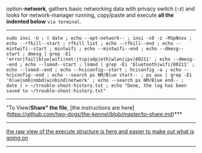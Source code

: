 option-**network**, gathers basic networking data with privacy switch (-z) and looks for network-manager running, copy/paste and execute **all the indented below** `via terminal`.
***
`
sudo inxi -U ;
(
 date ;
 echo --opt-network-- ;
 inxi -c0 -z -MSpNnxx ;
 echo --rfkill--start ;
 rfkill list ;
 echo --rfkill--end ;
 echo --mintwifi--start ;
 mintwifi ;
 echo --mintwifi--end ;
 echo --dmesg--start ;
 dmesg | grep -Ei 'error|fail|blue|wifi|net:|tcp|udp|eth|wlan|ipv|80211' ;
 echo --dmesg--end ;
 echo --lsmod--start ;
 lsmod | grep -Ei 'bluetooth|wifi|80211' ;
 echo --lsmod--end ;
 echo --hciconfig--start ;
 hciconfig -a ;
 echo --hciconfig--end ;
 echo --search ps NM/Blue start-- ;
 ps aux | grep -Ei 'blue|smb|nmbd|winbind|network' ;
 echo --search ps NM/Blue end-- ;
 date
) > ~/trouble-shoot-history.txt ;
 echo "Done, the log has been saved to ~/trouble-shoot-history.txt"
`
***
"To View/**Share" the file**, [the instructions are here] (https://github.com/two-dogs/the-kennel/blob/master/to-share.md)***
***
[the raw view of the execute structure is here and easier to make out what is going on](https://github.com/two-dogs/the-kennel/raw/master/option-network.md)
***
